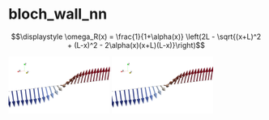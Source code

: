 # bloch_wall_nn
$$\displaystyle \omega_R(x) = \frac{1}{1+\alpha(x)} \left(2L - \sqrt{(x+L)^2 + (L-x)^2 - 2\alpha(x)(x+L)(L-x)}\right)$$

<img src="pics/bloch_wall.png" alt="drawing" width="200"/>

<img src="pics/bloch_wall.png" alt="drawing" width="200"/>
